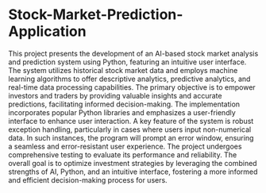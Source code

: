 # Stock-Market-Prediction-Application

This project presents the development of an AI-based stock market analysis and prediction system using Python, featuring an intuitive user interface. 
The system utilizes historical stock market data and employs machine learning algorithms to offer descriptive analytics, predictive analytics, and real-time data processing capabilities. 
The primary objective is to empower investors and traders by providing valuable insights and accurate predictions, facilitating informed decision-making.
The implementation incorporates popular Python libraries and emphasizes a user-friendly interface to enhance user interaction. 
A key feature of the system is robust exception handling, particularly in cases where users input non-numerical data. 
In such instances, the program will prompt an error window, ensuring a seamless and error-resistant user experience.
The project undergoes comprehensive testing to evaluate its performance and reliability. 
The overall goal is to optimize investment strategies by leveraging the combined strengths of AI, Python, and an intuitive interface, fostering a more informed and efficient decision-making process for users.
